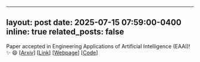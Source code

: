 
---
layout: post
date: 2025-07-15 07:59:00-0400
inline: true
related_posts: false
---

Paper accepted in Engineering Applications of Artificial Intelligence (EAAI)! :sparkles: :smile: [[Arxiv](https://arxiv.org/abs/2404.13693)] [[Link](https://www.sciencedirect.com/science/article/abs/pii/S0952197625017920)] [[Webpage](https://pv-s3.github.io)] [[Code](https://github.com/abj247/pv-s3)] 
